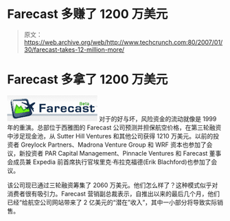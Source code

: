 # Farecast 多赚了 1200 万美元

> 原文：<https://web.archive.org/web/http://www.techcrunch.com:80/2007/01/30/farecast-takes-12-million-more/>

# Farecast 多拿了 1200 万美元

[![](img/4a7bcbee737f9620d443c3ff52c9405a.png)](https://web.archive.org/web/20220629011533/http://www.farecast.com/) 对于的好与坏，风险资金的流动就像是 1999 年的重演。总部位于西雅图的 Farecast 公司预测并担保航空价格，在第三轮融资中涉足现金池，从 Sutter Hill Ventures 和其他公司获得 1210 万美元。以前的投资者 Greylock Partners、Madrona Venture Group 和 WRF 资本也参加了会议，新投资者 PAR Capital Management、Pinnacle Ventures 和 Farecast 董事会成员兼 Expedia 前首席执行官埃里克·布拉克福德(Erik Blachford)也参加了会议。

该公司现已通过三轮融资筹集了 2060 万美元。他们怎么样了？这种模式似乎对消费者很有吸引力。Farecast 营销副总裁表示，自推出以来的最后几个月，他们已经“给航空公司网站带来了 2 亿美元的“潜在”收入”，其中一小部分将导致实际销售。